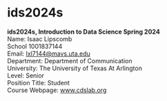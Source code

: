 # ids2024s

**ids2024s, Introduction to Data Science Spring 2024**  
Name: Isaac Lipscomb  
School 1001837144  
Email: Ixl7144@mavs.uta.edu  
Department: Department of Communication  
University: The University of Texas At Arlington  
Level: Senior  
Position Title: Student  
Course Webpage: www.cdslab.org
